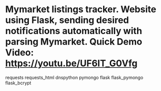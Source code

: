 # Mymarket listings tracker.  Website using Flask, sending desired notifications automatically with parsing Mymarket. Quick Demo Video: https://youtu.be/UF6IT_G0Vfg
requests 
requests_html 
dnspython 
pymongo 
flask 
flask_pymongo 
flask_bcrypt
